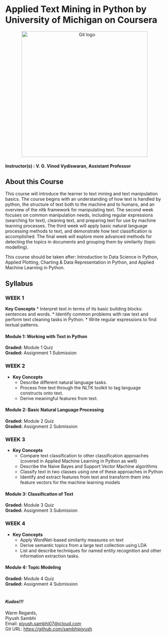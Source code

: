 # Applied Text Mining in Python by University of Michigan on Coursera

<p align="center">
  <a href="javascript:void(0)" rel="noopener">
 <img width=400px  src="https://github.com/sambhipiyush/Applied-Text-Mining-in-Python-University-of-Michigan/blob/master/U-M-logo-preview.jpg" alt="Git logo"></a>
</p>

#### Instructor(s) : V. G. Vinod Vydiswaran, Assistant Professor

## About this Course

This course will introduce the learner to text mining and text manipulation basics. The course begins with an understanding of how text is handled by python, the structure of text both to the machine and to humans, and an overview of the nltk framework for manipulating text. The second week focuses on common manipulation needs, including regular expressions (searching for text), cleaning text, and preparing text for use by machine learning processes. The third week will apply basic natural language processing methods to text, and demonstrate how text classification is accomplished. The final week will explore more advanced methods for detecting the topics in documents and grouping them by similarity (topic modelling). 

This course should be taken after: Introduction to Data Science in Python, Applied Plotting, Charting & Data Representation in Python, and Applied Machine Learning in Python.

## Syllabus

### WEEK 1

**Key Concepts**
	* Interpret text in terms of its basic building blocks: sentences and words.
	* Identify common problems with raw text and perform text cleaning tasks in Python.
	* Write regular expressions to find textual patterns.

#### Module 1: Working with Text in Python

**Graded:** Module 1 Quiz\
**Graded:** Assignment 1 Submission

### WEEK 2

* **Key Concepts**
	* Describe different natural language tasks.
	* Process free text through the NLTK toolkit to tag language constructs onto text.
	* Derive meaningful features from text.

#### Module 2: Basic Natural Language Processing

**Graded:** Module 2 Quiz\
**Graded:** Assignment 2 Submission

### WEEK 3

* **Key Concepts**
	* Compare text classification to other classification approaches (covered in Applied Machine Learning in Python as well)
	* Describe the Naive Bayes and Support Vector Machine algorithms
	* Classify text in two classes using one of these approaches in Python
	* Identify and extract features from text and transform them into feature vectors for the machine learning models


#### Module 3: Classification of Text

**Graded:** Module 3 Quiz\
**Graded:** Assignment 3 Submission

### WEEK 4

* **Key Concepts**
	* Apply WordNet-based similarity measures on text
	* Derive semantic topics from a large text collection using LDA
	* List and describe techniques for named entity recognition and other information extraction tasks.

#### Module 4: Topic Modeling

**Graded:** Module 4 Quiz\
**Graded:** Assignment 4 Submission

#
#
#### ***Kudos!!!***

Warm Regards, \
Piyush Sambhi \
Email: piyush.sambhi07@icloud.com \
Git URL: https://github.com/sambhipiyush
